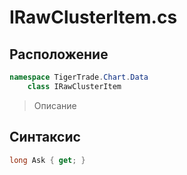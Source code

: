 
# IRawClusterItem.cs
## Расположение
```csharp
namespace TigerTrade.Chart.Data  
    class IRawClusterItem
```

> Описание

## Синтаксис
```csharp
long Ask { get; }
```
